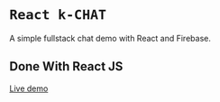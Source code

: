 # `React k-CHAT`

A simple fullstack chat demo with React and Firebase. 

## Done With React JS


[Live demo](https://koushik.stsltd.in/k-chat)
